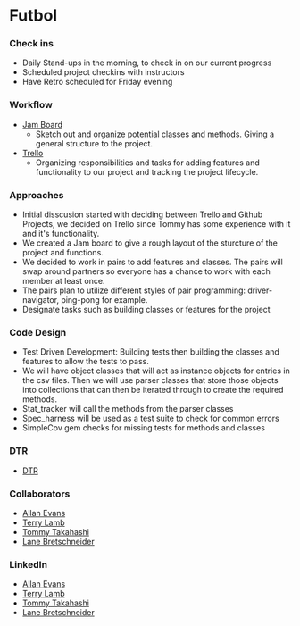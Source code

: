 # Futbol

### Check ins
- Daily Stand-ups in the morning, to check in on our current progress
- Scheduled project checkins with instructors
- Have Retro scheduled for Friday evening

### Workflow
- [Jam Board](https://jamboard.google.com/d/1bq9GgQQcjPeuKrp1rd3R6otWCvx_RDM_XvPRJqyMDIk/edit?usp=sharing)
  - Sketch out and organize potential classes and methods.  Giving a general structure to the project.
- [Trello](https://trello.com/b/z8ZV2KwM/futbol-group-project)
  - Organizing responsibilities and tasks for adding features and functionality to our project and tracking the project lifecycle.

### Approaches
- Initial disscusion started with deciding between Trello and Github Projects, we decided on Trello since Tommy has some experience with it and it's functionality.
- We created a Jam board to give a rough layout of the sturcture of the project and functions.
- We decided to work in pairs to add features and classes.  The pairs will swap around partners so everyone has a chance to work with each member at least once. 
- The pairs plan to utilize different styles of pair programming: driver-navigator, ping-pong for example.
- Designate tasks such as building classes or features for the project

### Code Design
- Test Driven Development: Building tests then building the classes and features to allow the tests to pass.
- We will have object classes that will act as instance objects for entries in the csv files.  Then we will use parser classes that store those objects into collections that can then be iterated through to create the required methods.
- Stat_tracker will call the methods from the parser classes
- Spec_harness will be used as a test suite to check for common errors
- SimpleCov gem checks for missing tests for methods and classes

### DTR
- [DTR](https://docs.google.com/document/d/1KiedIvP1z-IqPeJrL9R8kRxMgWc1MSsMrAsipHaGqnY/edit?usp=sharing)

### Collaborators
- [Allan Evans](https://github.com/aevans27)
- [Terry Lamb](https://github.com/TLamb32)
- [Tommy Takahashi](https://github.com/ttakahashi1591)
- [Lane Bretschneider](https://github.com/lanebret85)

### LinkedIn
- [Allan Evans](https://www.linkedin.com/in/allan-evans-2c/)
- [Terry Lamb](https://www.linkedin.com/in/terrence-lamb-b7821548/)
- [Tommy Takahashi](http://linkedin.com/in/tommy-takahashi)
- [Lane Bretschneider](https://www.linkedin.com/in/lanebretschneider/)